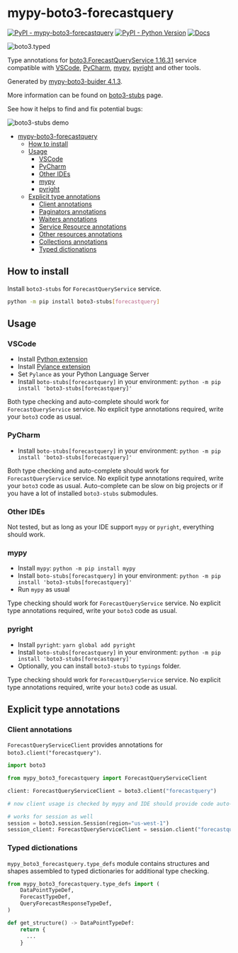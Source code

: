 # mypy-boto3-forecastquery

[![PyPI - mypy-boto3-forecastquery](https://img.shields.io/pypi/v/mypy-boto3-forecastquery.svg?color=blue)](https://pypi.org/project/mypy-boto3-forecastquery)
[![PyPI - Python Version](https://img.shields.io/pypi/pyversions/mypy-boto3-forecastquery.svg?color=blue)](https://pypi.org/project/mypy-boto3-forecastquery)
[![Docs](https://img.shields.io/readthedocs/mypy-boto3-builder.svg?color=blue)](https://mypy-boto3-builder.readthedocs.io/)

![boto3.typed](https://github.com/vemel/mypy_boto3_builder/raw/master/logo.png)

Type annotations for
[boto3.ForecastQueryService 1.16.31](https://boto3.amazonaws.com/v1/documentation/api/1.16.31/reference/services/forecastquery.html#ForecastQueryService) service
compatible with
[VSCode](https://code.visualstudio.com/),
[PyCharm](https://www.jetbrains.com/pycharm/),
[mypy](https://github.com/python/mypy),
[pyright](https://github.com/microsoft/pyright)
and other tools.

Generated by [mypy-boto3-buider 4.1.3](https://github.com/vemel/mypy_boto3_builder).

More information can be found on [boto3-stubs](https://pypi.org/project/boto3-stubs/) page.

See how it helps to find and fix potential bugs:

![boto3-stubs demo](https://github.com/vemel/mypy_boto3_builder/raw/master/demo.gif)

- [mypy-boto3-forecastquery](#mypy-boto3-forecastquery)
  - [How to install](#how-to-install)
  - [Usage](#usage)
    - [VSCode](#vscode)
    - [PyCharm](#pycharm)
    - [Other IDEs](#other-ides)
    - [mypy](#mypy)
    - [pyright](#pyright)
  - [Explicit type annotations](#explicit-type-annotations)
    - [Client annotations](#client-annotations)
    - [Paginators annotations](#paginators-annotations)
    - [Waiters annotations](#waiters-annotations)
    - [Service Resource annotations](#service-resource-annotations)
    - [Other resources annotations](#other-resources-annotations)
    - [Collections annotations](#collections-annotations)
    - [Typed dictionations](#typed-dictionations)

## How to install

Install `boto3-stubs` for `ForecastQueryService` service.

```bash
python -m pip install boto3-stubs[forecastquery]
```

## Usage

### VSCode

- Install [Python extension](https://marketplace.visualstudio.com/items?itemName=ms-python.python)
- Install [Pylance extension](https://marketplace.visualstudio.com/items?itemName=ms-python.vscode-pylance)
- Set `Pylance` as your Python Language Server
- Install `boto-stubs[forecastquery]` in your environment: `python -m pip install 'boto3-stubs[forecastquery]'`

Both type checking and auto-complete should work for `ForecastQueryService` service.
No explicit type annotations required, write your `boto3` code as usual.

### PyCharm

- Install `boto-stubs[forecastquery]` in your environment: `python -m pip install 'boto3-stubs[forecastquery]'`

Both type checking and auto-complete should work for `ForecastQueryService` service.
No explicit type annotations required, write your `boto3` code as usual.
Auto-complete can be slow on big projects or if you have a lot of installed `boto3-stubs` submodules.

### Other IDEs

Not tested, but as long as your IDE support `mypy` or `pyright`, everything should work.

### mypy

- Install `mypy`: `python -m pip install mypy`
- Install `boto-stubs[forecastquery]` in your environment: `python -m pip install 'boto3-stubs[forecastquery]'`
- Run `mypy` as usual

Type checking should work for `ForecastQueryService` service.
No explicit type annotations required, write your `boto3` code as usual.

### pyright

- Install `pyright`: `yarn global add pyright`
- Install `boto-stubs[forecastquery]` in your environment: `python -m pip install 'boto3-stubs[forecastquery]'`
- Optionally, you can install `boto3-stubs` to `typings` folder.

Type checking should work for `ForecastQueryService` service.
No explicit type annotations required, write your `boto3` code as usual.

## Explicit type annotations

### Client annotations

`ForecastQueryServiceClient` provides annotations for `boto3.client("forecastquery")`.

```python
import boto3

from mypy_boto3_forecastquery import ForecastQueryServiceClient

client: ForecastQueryServiceClient = boto3.client("forecastquery")

# now client usage is checked by mypy and IDE should provide code auto-complete

# works for session as well
session = boto3.session.Session(region="us-west-1")
session_client: ForecastQueryServiceClient = session.client("forecastquery")
```








### Typed dictionations

`mypy_boto3_forecastquery.type_defs` module contains structures and shapes assembled
to typed dictionaries for additional type checking.

```python
from mypy_boto3_forecastquery.type_defs import (
    DataPointTypeDef,
    ForecastTypeDef,
    QueryForecastResponseTypeDef,
)

def get_structure() -> DataPointTypeDef:
    return {
      ...
    }
```
